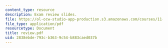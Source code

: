 ```yaml
---
content_type: resource
description: Exam review slides.
file: https://ol-ocw-studio-app-production.s3.amazonaws.com/courses/11-431j-real-estate-finance-and-investment-fall-2006/2838ebde793cb3639c54b883caed037b_review.pdf
file_type: application/pdf
resourcetype: Document
title: review.pdf
uid: 2838ebde-793c-b363-9c54-b883caed037b
---
```

